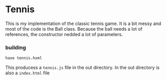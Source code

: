 
# Tennis

This is my implementation of the classic tennis game.
It is a bit messy and most of the code is the Ball class. Because the ball needs
a lot of references, the constructor nedded a lot of parameters.


### building

`haxe tennis.hxml`

This producess a `tennis.js` file in the out directory. In the out directory is also a `index.html` file
